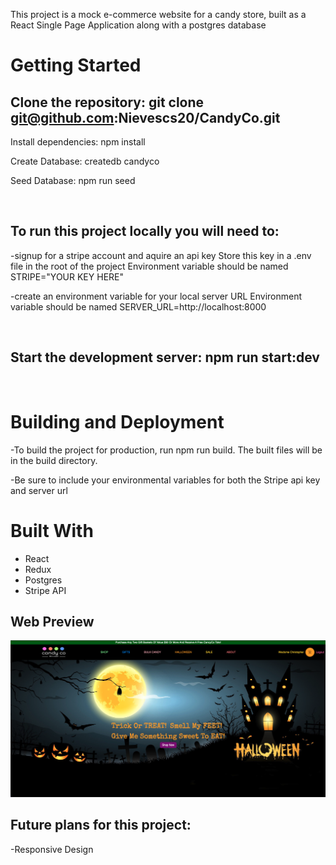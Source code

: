 This project is a mock e-commerce website for a candy store, built as a React Single Page Application along with a postgres database

# Getting Started
## Clone the repository: git clone git@github.com:Nievescs20/CandyCo.git
Install dependencies: npm install

Create Database: createdb candyco

Seed Database: npm run seed

<br/>

## To run this project locally you will need to:

  -signup for a stripe account and aquire an api key
    Store this key in a .env file in the root of the project
    Environment variable should be named STRIPE="YOUR KEY HERE"

  -create an environment variable for your local server URL
    Environment variable should be named SERVER_URL=http://localhost:8000

<br/>

## Start the development server: npm run start:dev

<br/>

# Building and Deployment
-To build the project for production, run npm run build. The built files will be in the build directory.

-Be sure to include your environmental variables for both the Stripe api key and server url



# Built With
- React
- Redux
- Postgres
- Stripe API

## Web Preview
![alt text](https://github.com/nievescs20/CandyCo/blob/main/public/HomeScreen.ScreenShot.png?raw=false)

## Future plans for this project:

-Responsive Design
